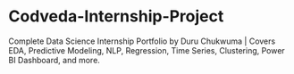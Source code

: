# Codveda-Internship-Project
Complete Data Science Internship Portfolio by Duru Chukwuma | Covers EDA, Predictive Modeling, NLP, Regression, Time Series, Clustering, Power BI Dashboard, and more.

